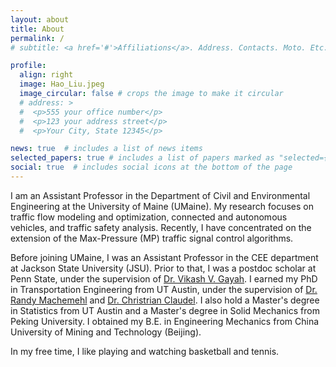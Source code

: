 ```yaml
---
layout: about
title: About
permalink: /
# subtitle: <a href='#'>Affiliations</a>. Address. Contacts. Moto. Etc.

profile:
  align: right
  image: Hao_Liu.jpeg
  image_circular: false # crops the image to make it circular
  # address: >
  #  <p>555 your office number</p>
  #  <p>123 your address street</p>
  #  <p>Your City, State 12345</p>

news: true  # includes a list of news items
selected_papers: true # includes a list of papers marked as "selected={true}"
social: true  # includes social icons at the bottom of the page
---
```

I am an Assistant Professor in the Department of Civil and Environmental Engineering at the University of Maine (UMaine). My research focuses on traffic flow modeling and optimization, connected and autonomous vehicles, and traffic safety analysis. Recently, I have concentrated on the extension of the Max-Pressure (MP) traffic signal control algorithms.

Before joining UMaine, I was an Assistant Professor in the CEE department at Jackson State University (JSU). Prior to that, I was a postdoc scholar at Penn State, under the supervision of [Dr. Vikash V. Gayah](https://www.cee.psu.edu/department/directory-detail-g.aspx?q=VVG104). I earned my PhD in Transportation Engineering from UT Austin, under the supervision of [Dr. Randy Machemehl](https://sites.utexas.edu/machemehl/) and [Dr. Christrian Claudel](https://www.caee.utexas.edu/people/faculty/faculty-directory/claudel). I also hold a Master's degree in Statistics from UT Austin and a Master's degree in Solid Mechanics from Peking University. I obtained my B.E. in Engineering Mechanics from China University of Mining and Technology (Beijing). 

In my free time, I like playing and watching basketball and tennis. 

<!-- Write your biography here. Tell the world about yourself. Link to your favorite [subreddit](http://reddit.com). You can put a picture in, too. The code is already in, just name your picture `prof_pic.jpg` and put it in the `img/` folder.

Put your address / P.O. box / other info right below your picture. You can also disable any these elements by editing `profile` property of the YAML header of your `_pages/about.md`. Edit `_bibliography/papers.bib` and Jekyll will render your [publications page](/al-folio/publications/) automatically.

Link to your social media connections, too. This theme is set up to use [Font Awesome icons](http://fortawesome.github.io/Font-Awesome/) and [Academicons](https://jpswalsh.github.io/academicons/), like the ones below. Add your Facebook, Twitter, LinkedIn, Google Scholar, or just disable all of them. -->
